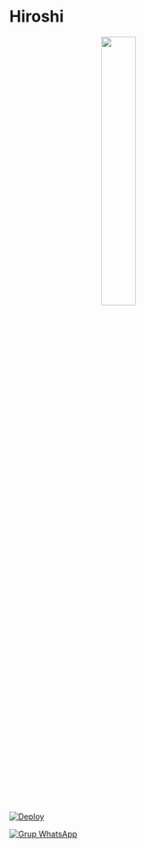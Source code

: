# Hiroshi
<p align="left">
	<img src="https://telegra.ph/file/a754583d878c545504be7.jpg" width="35%" style="margin-left: auto;margin-right: auto;display: block;">
</p>

[![Deploy](https://www.herokucdn.com/deploy/button.svg)](https://heroku.com/deploy?template=https://github.com/FadliDarmawan/Hiroshi)

[![Grup WhatsApp](https://img.shields.io/badge/WhatsApp-25D366?style=for-the-badge&logo=whatsapp&logoColor=white)](https://chat.whatsapp.com/Dqdjz7aSWJj0IyORAsdYom)

